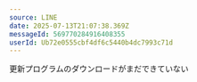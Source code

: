 ```yaml
---
source: LINE
date: 2025-07-13T21:07:38.369Z
messageId: 569770284916408355
userId: Ub72e0555cbf4df6c5440b4dc7993c71d
---
```


更新プログラムのダウンロードがまだできていない